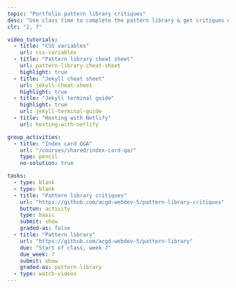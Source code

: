 ```yaml
---
topic: "Portfolio pattern library critiques"
desc: "Use class time to complete the pattern library & get critiques on the progress."
clr: "2, 7"

video_tutorials:
  - title: "CSS variables"
    url: css-variables
  - title: "Pattern library cheat sheet"
    url: pattern-library-cheat-sheet
    highlight: true
  - title: "Jekyll cheat sheet"
    url: jekyll-cheat-sheet
    highlight: true
  - title: "Jekyll terminal guide"
    highlight: true
    url: jekyll-terminal-guide
  - title: "Hosting with Netlify"
    url: hosting-with-netlify

group_activities:
  - title: "Index card Q&A"
    url: "/courses/shared/index-card-qa/"
    type: pencil
    no-solution: true

tasks:
  - type: blank
  - type: blank
  - title: "Pattern library critiques"
    url: "https://github.com/acgd-webdev-5/pattern-library-critiques"
    button: activity
    type: basic
    submit: show
    graded-as: false
  - title: "Pattern library"
    url: "https://github.com/acgd-webdev-5/pattern-library"
    due: "Start of class, week 7"
    due_week: 7
    submit: show
    graded-as: pattern-library
  - type: watch-videos
---
```

